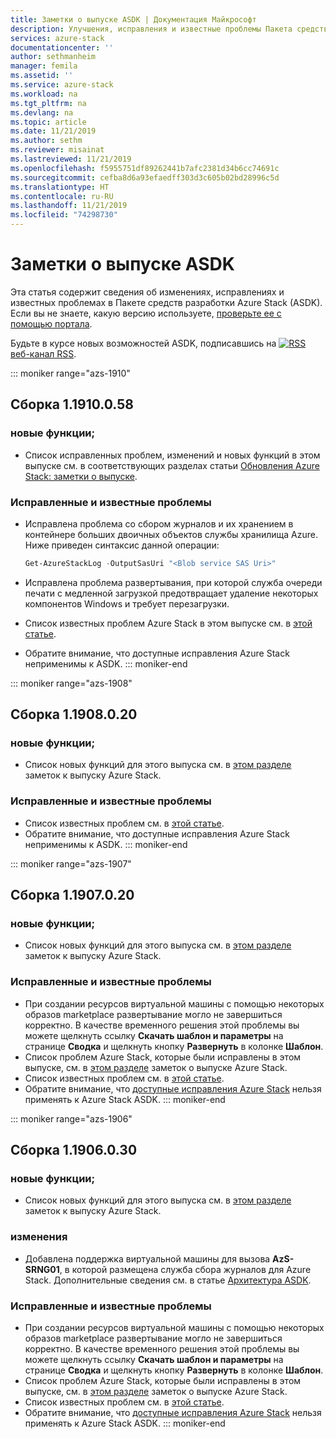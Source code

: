 ```yaml
---
title: Заметки о выпуске ASDK | Документация Майкрософт
description: Улучшения, исправления и известные проблемы Пакета средств разработки Azure Stack (ASDK).
services: azure-stack
documentationcenter: ''
author: sethmanheim
manager: femila
ms.assetid: ''
ms.service: azure-stack
ms.workload: na
ms.tgt_pltfrm: na
ms.devlang: na
ms.topic: article
ms.date: 11/21/2019
ms.author: sethm
ms.reviewer: misainat
ms.lastreviewed: 11/21/2019
ms.openlocfilehash: f5955751df89262441b7afc2381d34b6cc74691c
ms.sourcegitcommit: cefba8d6a93efaedff303d3c605b02bd28996c5d
ms.translationtype: HT
ms.contentlocale: ru-RU
ms.lasthandoff: 11/21/2019
ms.locfileid: "74298730"
---
```

# <a name="asdk-release-notes"></a>Заметки о выпуске ASDK

Эта статья содержит сведения об изменениях, исправлениях и известных проблемах в Пакете средств разработки Azure Stack (ASDK). Если вы не знаете, какую версию используете, [проверьте ее с помощью портала](../operator/azure-stack-updates.md).

Будьте в курсе новых возможностей ASDK, подписавшись на [![RSS](./media/asdk-release-notes/feed-icon-14x14.png)](https://docs.microsoft.com/api/search/rss?search=Azure+Stack+Development+Kit+release+notes&locale=en-us#) [веб-канал RSS](https://docs.microsoft.com/api/search/rss?search=Azure+Stack+Development+Kit+release+notes&locale=en-us#).

::: moniker range="azs-1910"
## <a name="build-11910058"></a>Сборка 1.1910.0.58

### <a name="new-features"></a>новые функции;

- Список исправленных проблем, изменений и новых функций в этом выпуске см. в соответствующих разделах статьи [Обновления Azure Stack: заметки о выпуске](../operator/release-notes.md).

### <a name="fixed-and-known-issues"></a>Исправленные и известные проблемы

- Исправлена проблема со сбором журналов и их хранением в контейнере больших двоичных объектов службы хранилища Azure. Ниже приведен синтаксис данной операции:

  ```powershell
  Get-AzureStackLog -OutputSasUri "<Blob service SAS Uri>"
  ``` 

- Исправлена проблема развертывания, при которой служба очереди печати с медленной загрузкой предотвращает удаление некоторых компонентов Windows и требует перезагрузки.
- Список известных проблем Azure Stack в этом выпуске см. в [этой статье](../operator/known-issues.md).
- Обратите внимание, что доступные исправления Azure Stack неприменимы к ASDK.
::: moniker-end

::: moniker range="azs-1908"
  
## <a name="build-11908020"></a>Сборка 1.1908.0.20

### <a name="new-features"></a>новые функции;

- Список новых функций для этого выпуска см. в [этом разделе](/azure-stack/operator/release-notes?view=azs-1908#whats-new-1908) заметок к выпуску Azure Stack.

<!-- ### Changes -->

### <a name="fixed-and-known-issues"></a>Исправленные и известные проблемы

<!-- - For a list of Azure Stack issues fixed in this release, see [this section](/azure-stack/operator/release-notes?view=azs-1908#fixes-1908) of the Azure Stack release notes. -->
- Список известных проблем см. в [этой статье](/azure-stack/operator/known-issues?view=azs-1908).
- Обратите внимание, что доступные исправления Azure Stack неприменимы к ASDK.
::: moniker-end

::: moniker range="azs-1907"
## <a name="build-11907020"></a>Сборка 1.1907.0.20

### <a name="new-features"></a>новые функции;

- Список новых функций для этого выпуска см. в [этом разделе](/azure-stack/operator/release-notes?view=azs-1907#whats-in-this-update-1907) заметок к выпуску Azure Stack.

<!-- ### Changes -->

### <a name="fixed-and-known-issues"></a>Исправленные и известные проблемы

- При создании ресурсов виртуальной машины с помощью некоторых образов marketplace развертывание могло не завершиться корректно. В качестве временного решения этой проблемы вы можете щелкнуть ссылку **Скачать шаблон и параметры** на странице **Сводка** и щелкнуть кнопку **Развернуть** в колонке **Шаблон**.
- Список проблем Azure Stack, которые были исправлены в этом выпуске, см. в [этом разделе](/azure-stack/operator/release-notes?view=azs-1907#fixes-1907) заметок о выпуске Azure Stack.
- Список известных проблем см. в [этой статье](/azure-stack/operator/known-issues?view=azs-1907).
- Обратите внимание, что [доступные исправления Azure Stack](/azure-stack/operator/release-notes?view=azs-1907#hotfixes-1907) нельзя применять к Azure Stack ASDK.
::: moniker-end

::: moniker range="azs-1906"
## <a name="build-11906030"></a>Сборка 1.1906.0.30

### <a name="new-features"></a>новые функции;

- Список новых функций для этого выпуска см. в [этом разделе](/azure-stack/operator/release-notes?view=azs-1906#whats-in-this-update-1906) заметок к выпуску Azure Stack.

### <a name="changes"></a>изменения

- Добавлена поддержка виртуальной машины для вызова **AzS-SRNG01**, в которой размещена служба сбора журналов для Azure Stack. Дополнительные сведения см. в статье [Архитектура ASDK](asdk-architecture.md).

### <a name="fixed-and-known-issues"></a>Исправленные и известные проблемы

- При создании ресурсов виртуальной машины с помощью некоторых образов marketplace развертывание могло не завершиться корректно. В качестве временного решения этой проблемы вы можете щелкнуть ссылку **Скачать шаблон и параметры** на странице **Сводка** и щелкнуть кнопку **Развернуть** в колонке **Шаблон**.
- Список проблем Azure Stack, которые были исправлены в этом выпуске, см. в [этом разделе](/azure-stack/operator/release-notes?view=azs-1906#fixes-1906) заметок о выпуске Azure Stack.
- Список известных проблем см. в [этой статье](/azure-stack/operator/known-issues?view=azs-1906).
- Обратите внимание, что [доступные исправления Azure Stack](/azure-stack/operator/release-notes?view=azs-1906#hotfixes-1906) нельзя применять к Azure Stack ASDK.
::: moniker-end

